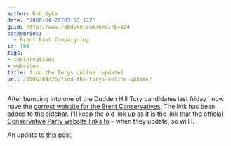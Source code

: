 ```yaml
---
author: Rob Dyke
date: "2006-04-26T03:55:12Z"
guid: http://www.robdyke.com/bec/?p=104
categories:
  - Brent East Campaigning
id: 104
tags:
- conservatives
- websites
title: find the Torys online (update)
url: /2006/04/26/find-the-torys-online-update/
---
```

After bumping into one of the Dudden Hill Tory candidates last friday I now have the [correct website for the Brent Conservatives](http://www.brentconservatives.org.uk). The link has been added to the sidebar. I'll keep the old link up as it is the link that the official [Conservative Party website links to](http://www.conservatives.com/tile.do?def=people.constituency.page&#038;obj_id=1453&#038;post_code=NW2%204RS) - when they update, so will I.

An update to [this post](http://www.robdyke.com/bec/?p=93).